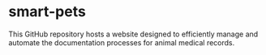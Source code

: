 # smart-pets
This GitHub repository hosts a website designed to efficiently manage and automate the documentation processes for animal medical records.
